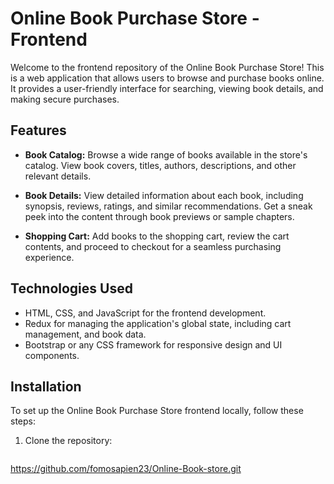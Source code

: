 
# Online Book Purchase Store - Frontend

Welcome to the frontend repository of the Online Book Purchase Store! This is a web application that allows users to browse and purchase books online. It provides a user-friendly interface for searching, viewing book details, and making secure purchases.

## Features

- **Book Catalog:** Browse a wide range of books available in the store's catalog. View book covers, titles, authors, descriptions, and other relevant details.

- **Book Details:** View detailed information about each book, including synopsis, reviews, ratings, and similar recommendations. Get a sneak peek into the content through book previews or sample chapters.

- **Shopping Cart:** Add books to the shopping cart, review the cart contents, and proceed to checkout for a seamless purchasing experience.


## Technologies Used

- HTML, CSS, and JavaScript for the frontend development.
- Redux for managing the application's global state, including cart management, and book data.
- Bootstrap or any CSS framework for responsive design and UI components.

## Installation

To set up the Online Book Purchase Store frontend locally, follow these steps:

1. Clone the repository:

   ```shell
  https://github.com/fomosapien23/Online-Book-store.git
